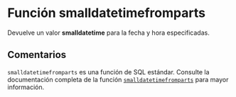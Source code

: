 ﻿---
SidebarGroup: "Funciones de fecha"
Autogenerated: true
---

# Función  smalldatetimefromparts

Devuelve un valor **smalldatetime** para la fecha y hora especificadas.

## Comentarios 

`smalldatetimefromparts` es una función de SQL estándar. Consulte la documentación completa de la función [`smalldatetimefromparts`](https://learn.microsoft.com/es-es/sql/t-sql/functions/smalldatetimefromparts-transact-sql) para mayor información.
